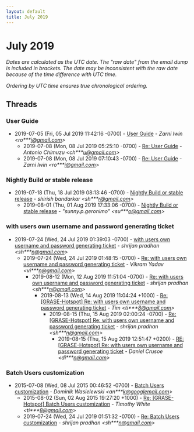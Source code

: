 ```yaml
---
layout: default
title: July 2019
---
```


# July 2019

_Dates are calculated as the UTC date. The "raw date" from the email dump is included in brackets. The date may be inconsistent with the raw date because of the time difference with UTC time._

_Ordering by UTC time ensures true chronological ordering._

## Threads

### User Guide
+ 2019-07-05 (Fri, 05 Jul 2019 11:42:16 -0700) - [User Guide](/archive/2019/07/44d15a0e36d3ae3bc3200536860e5547bdb659d986d4b16c24fc78e4ea112328) - _Zarni lwin \<ro***i@gmail.com\>_
  + 2019-07-08 (Mon, 08 Jul 2019 05:25:10 -0700) - [Re: User Guide](/archive/2019/07/d1d91ee031e8b56e30bbc39257a99aec3ba30904825d3b1d27b61bad473fc256) - _Antonio Chimuzu \<ch***u@gmail.com\>_
  + 2019-07-08 (Mon, 08 Jul 2019 07:10:43 -0700) - [Re: User Guide](/archive/2019/07/31c59b52c90ff27463caf846e6791645533f662ae0c1fff38c062faf36bf7a80) - _Zarni lwin \<ro***i@gmail.com\>_

### Nightly Build or stable release
+ 2019-07-18 (Thu, 18 Jul 2019 08:13:46 -0700) - [Nightly Build or stable release](/archive/2019/07/8527f7801f75f174c381385a09f80024eca984b5f3aceaa95d646fe49b62ae0d) - _shirish bandarkar \<sh***r@gmail.com\>_
  + 2019-08-01 (Thu, 01 Aug 2019 17:33:06 -0700) - [Nightly Build or stable release](/archive/2019/08/2f2fe21d92ed118771d8568b2933ede0f23cf3df1a06f2d84fd6be087bf9ff5c) - _"sunny.p.geronimo" \<su***o@gmail.com\>_

### with users own username and password generating ticket
+ 2019-07-24 (Wed, 24 Jul 2019 01:39:03 -0700) - [with users own username and password generating ticket](/archive/2019/07/5cd8a974540409f27d398b9aca5336166e0e68e41e62139c25b72ced97d97e3c) - _shrijan pradhan \<sh***n@gmail.com\>_
  + 2019-07-24 (Wed, 24 Jul 2019 01:48:15 -0700) - [Re: with users own username and password generating ticket](/archive/2019/07/23df114fb36f9611d3d5b920bccbc389fbabd31998c91f8ad5160db61e06bf35) - _Vikram Yadav \<vi***n@gmail.com\>_
    + 2019-08-12 (Mon, 12 Aug 2019 11:51:04 -0700) - [Re: with users own username and password generating ticket](/archive/2019/08/695864dbd95fe235a37fa8fd436f0b70ce52e47e6f457f620cb2af830388b3ed) - _shrijan pradhan \<sh***n@gmail.com\>_
      + 2019-08-13 (Wed, 14 Aug 2019 11:04:24 +1000) - [Re: [GRASE-Hotspot] Re: with users own username and password generating ticket](/archive/2019/08/a1d2883dc6c664263e4da21e54052bec1dc084c53da19a8e0349d114e34568b8) - _Tim \<ti***8@gmail.com\>_
        + 2019-08-15 (Thu, 15 Aug 2019 02:00:24 -0700) - [Re: [GRASE-Hotspot] Re: with users own username and password generating ticket](/archive/2019/08/7ae86e611e6b434e3b9e2f3528de4a4f95c3c39c90fe28ee0453da3025c1deef) - _shrijan pradhan \<sh***n@gmail.com\>_
          + 2019-08-15 (Thu, 15 Aug 2019 12:51:47 +0200) - [RE: [GRASE-Hotspot] Re: with users own username and password generating ticket](/archive/2019/08/10b9aa740be4d56019ea2f1a17c27e4a2dee5cde0d1c303bdb8f6032f3c192f2) - _Daniel Crusoe \<di***n@gmail.com\>_

### Batch Users customization
+ 2015-07-08 (Wed, 08 Jul 2015 00:46:52 -0700) - [Batch Users customization](/archive/2015/07/752572f45744cb99f2d931c85ee88de3ce72ee3e72c76f5fdf5648b22a5272b5) - _Dominik Wasielewski \<an***k@googlemail.com\>_
  + 2015-08-02 (Sun, 02 Aug 2015 19:27:20 +1000) - [Re: [GRASE-Hotspot] Batch Users customization](/archive/2015/08/db03454eb58cb056a0e3588523e545665337ecbf9ae31c7553a1c4dfd8985cb1) - _Timothy White \<ti***8@gmail.com\>_
  + 2019-07-24 (Wed, 24 Jul 2019 01:51:32 -0700) - [Re: Batch Users customization](/archive/2019/07/e2d10938451519126464808c0d2084f2a43be793d9a2bb59007d32d3560f90b3) - _shrijan pradhan \<sh***n@gmail.com\>_

